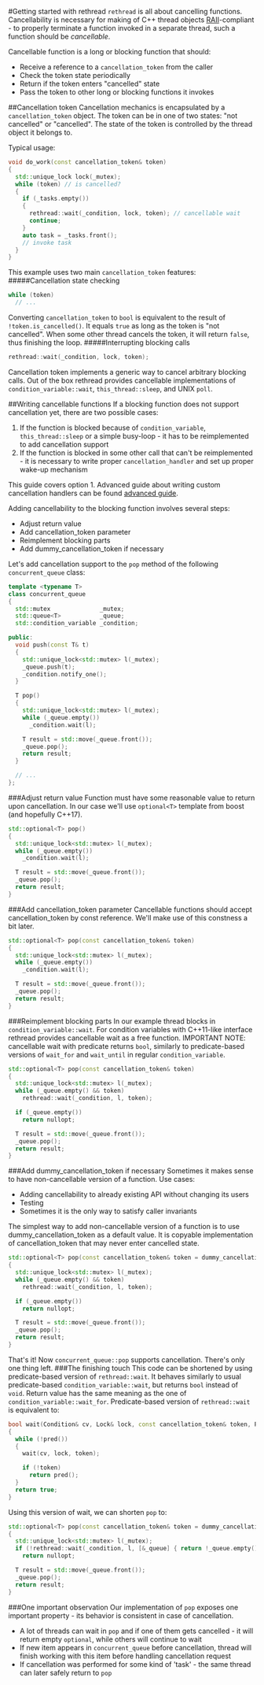 #Getting started with rethread
`rethread` is all about cancelling functions. Cancellability is necessary for making of C++ thread objects [RAII](http://en.cppreference.com/w/cpp/language/raii)-compliant - to properly terminate a function invoked in a separate thread, such a function should be _cancellable_.

Cancellable function is a long or blocking function that should:

* Receive a reference to a `cancellation_token` from the caller
* Check the token state periodically
* Return if the token enters "cancelled" state
* Pass the token to other long or blocking functions it invokes

##Cancellation token
Cancellation mechanics is encapsulated by a `cancellation_token` object. The token can be in one of two states: "not cancelled" or "cancelled". The state of the token is controlled by the thread object it belongs to.

Typical usage:
```cpp
void do_work(const cancellation_token& token)
{
  std::unique_lock lock(_mutex);
  while (token) // is cancelled?
  {
    if (_tasks.empty())
    {
      rethread::wait(_condition, lock, token); // cancellable wait
      continue;
    }
    auto task = _tasks.front();
    // invoke task
  }
}
```
This example uses two main `cancellation_token` features:
#####Cancellation state checking
```cpp
while (token)
  // ...
```
Converting `cancellation_token` to `bool` is equivalent to the result of `!token.is_cancelled()`. It equals `true` as long as the token is "not cancelled". When some other thread cancels the token, it will return `false`, thus finishing the loop.
#####Interrupting blocking calls
```cpp
rethread::wait(_condition, lock, token);
```
Cancellation token implements a generic way to cancel arbitrary blocking calls. Out of the box rethread provides cancellable implementations of `condition_variable::wait`, `this_thread::sleep`, and UNIX `poll`.

##Writing cancellable functions
If a blocking function does not support cancellation yet, there are two possible cases:

1. If the function is blocked because of `condition_variable`, `this_thread::sleep` or a simple busy-loop - it has to be reimplemented to add cancellation support
2. If the function is blocked in some other call that can't be reimplemented - it is necessary to write proper `cancellation_handler` and set up proper wake-up mechanism

This guide covers option 1. Advanced guide about writing custom cancellation handlers can be found [advanced guide](AdvancedGuide.md).

Adding cancellability to the blocking function involves several steps:
* Adjust return value
* Add cancellation_token parameter
* Reimplement blocking parts
* Add dummy_cancellation_token if necessary

Let's add cancellation support to the `pop` method of the following `concurrent_queue` class:
```cpp
template <typename T>
class concurrent_queue
{
  std::mutex              _mutex;
  std::queue<T>           _queue;
  std::condition_variable _condition;

public:
  void push(const T& t)
  {
    std::unique_lock<std::mutex> l(_mutex);
    _queue.push(t);
    _condition.notify_one();
  }

  T pop()
  {
    std::unique_lock<std::mutex> l(_mutex);
    while (_queue.empty())
      _condition.wait(l);

    T result = std::move(_queue.front());
    _queue.pop();
    return result;
  }

  // ...
};
```
###Adjust return value
Function must have some reasonable value to return upon cancellation. In our case we'll use `optional<T>` template from boost (and hopefully C++17).
```cpp
std::optional<T> pop()
{
  std::unique_lock<std::mutex> l(_mutex);
  while (_queue.empty())
    _condition.wait(l);

  T result = std::move(_queue.front());
  _queue.pop();
  return result;
}
```
###Add cancellation_token parameter
Cancellable functions should accept cancellation_token by const reference. We'll make use of this constness a bit later.
```cpp
std::optional<T> pop(const cancellation_token& token)
{
  std::unique_lock<std::mutex> l(_mutex);
  while (_queue.empty())
    _condition.wait(l);

  T result = std::move(_queue.front());
  _queue.pop();
  return result;
}
```
###Reimplement blocking parts
In our example thread blocks in `condition_variable::wait`. For condition variables with C++11-like interface rethread provides cancellable wait as a free function. IMPORTANT NOTE: cancellable wait with predicate returns `bool`, similarly to predicate-based versions of `wait_for` and `wait_until` in regular `condition_variable`.
```cpp
std::optional<T> pop(const cancellation_token& token)
{
  std::unique_lock<std::mutex> l(_mutex);
  while (_queue.empty() && token)
    rethread::wait(_condition, l, token);

  if (_queue.empty())
    return nullopt;

  T result = std::move(_queue.front());
  _queue.pop();
  return result;
}
```
###Add dummy_cancellation_token if necessary
Sometimes it makes sense to have non-cancellable version of a function. Use cases:
* Adding cancellability to already existing API without changing its users
* Testing
* Sometimes it is the only way to satisfy caller invariants

The simplest way to add non-cancellable version of a function is to use dummy_cancellation_token as a default value. It is copyable implementation of cancellation_token that may never enter cancelled state.
```cpp
std::optional<T> pop(const cancellation_token& token = dummy_cancellation_token())
{
  std::unique_lock<std::mutex> l(_mutex);
  while (_queue.empty() && token)
    rethread::wait(_condition, l, token);

  if (_queue.empty())
    return nullopt;

  T result = std::move(_queue.front());
  _queue.pop();
  return result;
}
```
That's it! Now `concurrent_queue::pop` supports cancellation. There's only one thing left.
###The finishing touch
This code can be shortened by using predicate-based version of `rethread::wait`. It behaves similarly to usual predicate-based `condition_variable::wait`, but returns `bool` instead of `void`. Return value has the same meaning as the one of `condition_variable::wait_for`. Predicate-based version of `rethread::wait` is equivalent to:
```cpp
bool wait(Condition& cv, Lock& lock, const cancellation_token& token, Predicate predicate)
{
  while (!pred())
  {
    wait(cv, lock, token);

    if (!token)
      return pred();
  }
  return true;
}
```
Using this version of wait, we can shorten `pop` to:
```cpp
std::optional<T> pop(const cancellation_token& token = dummy_cancellation_token())
{
  std::unique_lock<std::mutex> l(_mutex);
  if (!rethread::wait(_condition, l, [&_queue] { return !_queue.empty(); }))
    return nullopt;

  T result = std::move(_queue.front());
  _queue.pop();
  return result;
}
```
###One important observation
Our implementation of `pop` exposes one important property - its behavior is consistent in case of cancellation.
* A lot of threads can wait in `pop` and if one of them gets cancelled - it will return empty `optional`, while others will continue to wait
* If new item appears in `concurrent_queue` before cancellation, thread will finish working with this item before handling cancellation request
* If cancellation was performed for some kind of 'task' - the same thread can later safely return to `pop`
